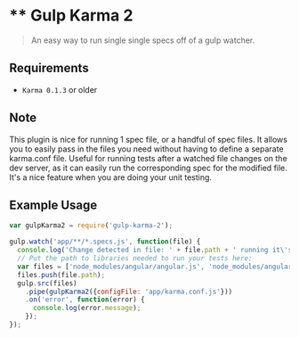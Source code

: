 ** Gulp Karma 2
===================

> An easy way to run single single specs off of a gulp watcher.


## Requirements

* `Karma 0.1.3` or older


## Note

This plugin is nice for running 1 spec file, or a handful of spec files. It allows you to easily pass in the files you
need without having to define a separate karma.conf file. Useful for running tests after a watched file changes on the
dev server, as it can easily run the corresponding spec for the modified file. It's a nice feature when you are doing
your unit testing.

## Example Usage

```javascript
var gulpKarma2 = require('gulp-karma-2');

gulp.watch('app/**/*.specs.js', function(file) {
  console.log('Change detected in file: ' + file.path + ' running it\'s tests...');
  // Put the path to libraries needed to run your tests here:
  var files = ['node_modules/angular/angular.js', 'node_modules/angular-mocks/angular-mocks.js']
  files.push(file.path);
  gulp.src(files)
    .pipe(gulpKarma2({configFile: 'app/karma.conf.js'}))
    .on('error', function(error) {
      console.log(error.message);
    });
});
```
